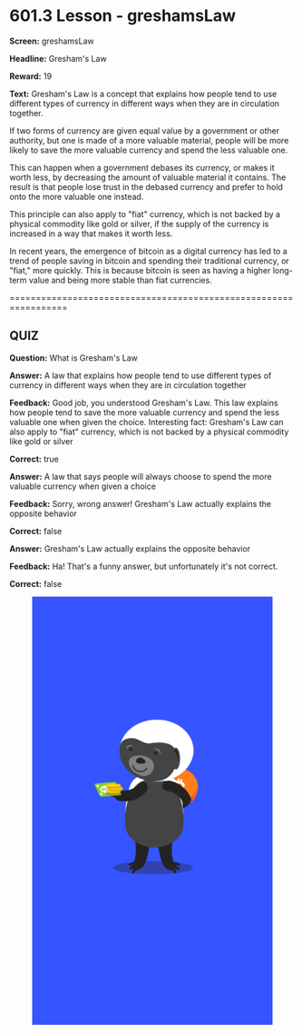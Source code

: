 # 601.3 Lesson - greshamsLaw

**Screen:** greshamsLaw

**Headline:** Gresham&#x27;s Law

**Reward:** 19

**Text:** Gresham&#x27;s Law is a concept that explains how people tend to use different types of currency in different ways when they are in circulation together.

If two forms of currency are given equal value by a government or other authority, but one is made of a more valuable material, people will be more likely to save the more valuable currency and spend the less valuable one.

This can happen when a government debases its currency, or makes it worth less, by decreasing the amount of valuable material it contains. The result is that people lose trust in the debased currency and prefer to hold onto the more valuable one instead.

This principle can also apply to &quot;fiat&quot; currency, which is not backed by a physical commodity like gold or silver, if the supply of the currency is increased in a way that makes it worth less.

In recent years, the emergence of bitcoin as a digital currency has led to a trend of people saving in bitcoin and spending their traditional currency, or &quot;fiat,&quot; more quickly. This is because bitcoin is seen as having a higher long-term value and being more stable than fiat currencies.


=================================================================

## QUIZ

**Question:** What is Gresham&#x27;s Law


**Answer:** A law that explains how people tend to use different types of currency in different ways when they are in circulation together

**Feedback:** Good job, you understood Gresham&#x27;s Law. This law explains how people tend to save the more valuable currency and spend the less valuable one when given the choice. Interesting fact: Gresham&#x27;s Law can also apply to &quot;fiat&quot; currency, which is not backed by a physical commodity like gold or silver

**Correct:** true

**Answer:** A law that says people will always choose to spend the more valuable currency when given a choice

**Feedback:** Sorry, wrong answer! Gresham&#x27;s Law actually explains the opposite behavior

**Correct:** false

**Answer:** Gresham&#x27;s Law actually explains the opposite behavior

**Feedback:** Ha! That&#x27;s a funny answer, but unfortunately it&#x27;s not correct.

**Correct:** false


<figure><img src="../.gitbook/assets/601-03.png" alt=""><figcaption></figcaption></figure>

